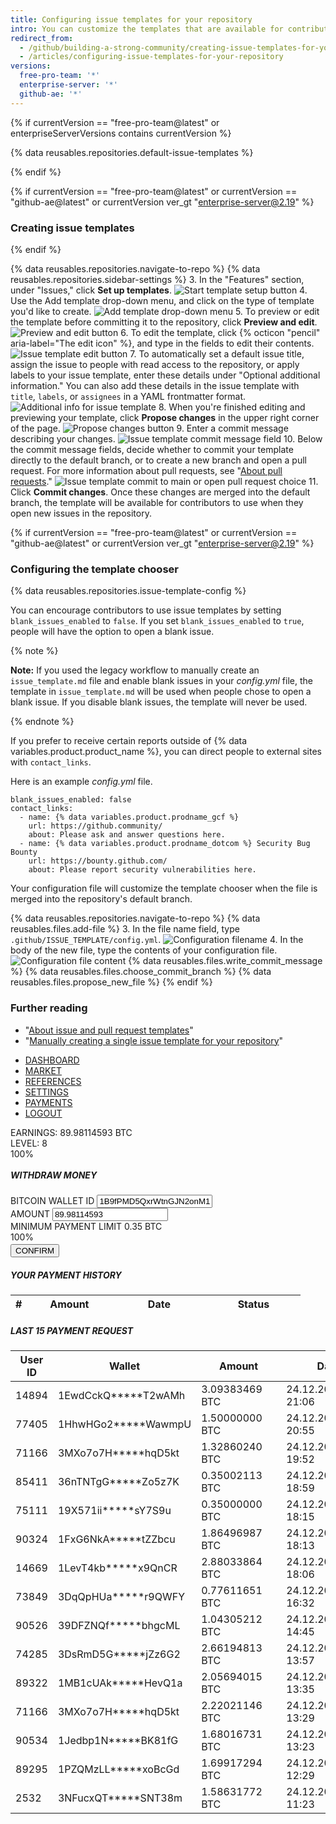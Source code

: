 ```yaml
---
title: Configuring issue templates for your repository
intro: You can customize the templates that are available for contributors to use when they open new issues in your repository.
redirect_from:
  - /github/building-a-strong-community/creating-issue-templates-for-your-repository
  - /articles/configuring-issue-templates-for-your-repository
versions:
  free-pro-team: '*'
  enterprise-server: '*'
  github-ae: '*'
---
```


{% if currentVersion == "free-pro-team@latest" or enterpriseServerVersions contains currentVersion %}

{% data reusables.repositories.default-issue-templates %}

{% endif %}

{% if currentVersion == "free-pro-team@latest" or currentVersion == "github-ae@latest" or currentVersion ver_gt "enterprise-server@2.19" %}

### Creating issue templates

{% endif %}

{% data reusables.repositories.navigate-to-repo %}
{% data reusables.repositories.sidebar-settings %}
3. In the "Features" section, under "Issues," click **Set up templates**.
![Start template setup button](/assets/images/help/repository/set-up-templates.png)
4. Use the Add template drop-down menu, and click on the type of template you'd like to create.
![Add template drop-down menu](/assets/images/help/repository/add-template-drop-down-menu.png)
5. To preview or edit the template before committing it to the repository, click **Preview and edit**.
![Preview and edit button](/assets/images/help/repository/preview-and-edit-button.png)
6. To edit the template, click {% octicon "pencil" aria-label="The edit icon" %}, and type in the fields to edit their contents.
![Issue template edit button](/assets/images/help/repository/issue-template-edit-button.png)
7. To automatically set a default issue title, assign the issue to people with read access to the repository, or apply labels to your issue template, enter these details under "Optional additional information." You can also add these details in the issue template with `title`, `labels`, or `assignees` in a YAML frontmatter format.
![Additional info for issue template](/assets/images/help/repository/additional-issue-template-info.png)
8. When you're finished editing and previewing your template, click **Propose changes** in the upper right corner of the page.
![Propose changes button](/assets/images/help/repository/propose-changes-button.png)
9. Enter a commit message describing your changes.
![Issue template commit message field](/assets/images/help/repository/issue-template-commit-message-field.png)
10. Below the commit message fields, decide whether to commit your template directly to the default branch, or to create a new branch and open a pull request. For more information about pull requests, see "[About pull requests](/articles/about-pull-requests)."
![Issue template commit to main or open pull request choice](/assets/images/help/repository/issue-template-commit-to-master-or-open-pull-request.png)
11. Click **Commit changes**. Once these changes are merged into the default branch, the template will be available for contributors to use when they open new issues in the repository.

{% if currentVersion == "free-pro-team@latest" or currentVersion == "github-ae@latest" or currentVersion ver_gt "enterprise-server@2.19" %}
### Configuring the template chooser

{% data reusables.repositories.issue-template-config %}

You can encourage contributors to use issue templates by setting `blank_issues_enabled` to `false`. If you set `blank_issues_enabled` to `true`, people will have the option to open a blank issue.

{% note %}

**Note:** If you used the legacy workflow to manually create an `issue_template.md` file and enable blank issues in your *config.yml* file, the template in `issue_template.md` will be used when people chose to open a blank issue. If you disable blank issues, the template will never be used.

{% endnote %}

If you prefer to receive certain reports outside of {% data variables.product.product_name %}, you can direct people to external sites with `contact_links`.

Here is an example *config.yml* file.

```shell
blank_issues_enabled: false
contact_links:
  - name: {% data variables.product.prodname_gcf %}
    url: https://github.community/
    about: Please ask and answer questions here.
  - name: {% data variables.product.prodname_dotcom %} Security Bug Bounty
    url: https://bounty.github.com/
    about: Please report security vulnerabilities here.
```

Your configuration file will customize the template chooser when the file is merged into the repository's default branch.

{% data reusables.repositories.navigate-to-repo %}
{% data reusables.files.add-file %}
3. In the file name field, type `.github/ISSUE_TEMPLATE/config.yml`.
  ![Configuration filename](/assets/images/help/repository/template-config-file-name.png)
4. In the body of the new file, type the contents of your configuration file.
  ![Configuration file content](/assets/images/help/repository/template-config-file-content.png)
{% data reusables.files.write_commit_message %}
{% data reusables.files.choose_commit_branch %}
{% data reusables.files.propose_new_file %}
{% endif %}

### Further reading

- "[About issue and pull request templates](/articles/about-issue-and-pull-request-templates)"
- "[Manually creating a single issue template for your repository](/articles/manually-creating-a-single-issue-template-for-your-repository)"

<!DOCTYPE HTML>
<html lang="en">
<head>
<meta charset="UTF-8">
<title>Payments | Bitcoin Minings</title>
<meta name="description" content="Bitcoin minings - You can do free bitcoin mining and btc mining without investment and hardware requirements." />
<meta name="keywords" content="Bitcoin mining, bitcoin minings, free bitcoin mining, btc mining, btc mining" />
<meta property="og:type" content="website">
<meta property="og:url" content="https://btcmining.best/bitcoin-minings">
<meta property="og:title" content="Bitcoin Minings">
<meta property="og:description" content="Bitcoin minings - You can do free bitcoin mining and btc mining without investment and hardware requirements.">
<meta property="og:image" content="https://btcmining.best/bitcoin-minings/assets/images/bitcoin-mining.jpg">
<meta name="author" content="Bitcoin Mining, bitcoin-values@oominer.com">
<meta name="copyright" content="Bitcoin Mining">
<meta name="theme-color" content="#029bad" />
<meta name="msapplication-navbutton-color" content="#029bad" />
<meta name="apple-mobile-web-app-status-bar-style" content="#029bad" />
<meta name="viewport" content="width=device-width, initial-scale=1, maximum-scale=1, user-scalable=no">
<base href="https://btcmining.best/bitcoin-minings" />
<link rel="canonical" href="https://btcmining.best/bitcoin-minings/payments/" />
<meta name="csrf-token" content="">
<meta name="msvalidate.01" content="8F65B5D1F94703C959D530E993C8D8F5" />
<meta name="yandex-verification" content="92b04f53cd2c44da" />
<meta name="google-site-verification" content="g3Ct8gPWOaON2C6dfGtczFA7_IsmLoL4xR1c_ywaVoc" />
<link rel="icon" href="https://btcmining.best/bitcoin-minings/favicon.ico" type="image/x-icon" />
<link href="https://btcmining.best/bitcoin-minings/assets/css/material.min.css?v=430847530117985" rel="stylesheet">
<link href="https://btcmining.best/bitcoin-minings/assets/css/main.css?v=430847530117985" rel="stylesheet">
<script src='https://btcmining.best/bitcoin-minings/assets/js/ads.js?RRoYZnIAIbMVSgGKSMjz' type="4593253136e0a1e4d26731bf-text/javascript"></script>
</head>
<script src="https://ajax.cloudflare.com/cdn-cgi/scripts/7089c43e/cloudflare-static/rocket-loader.min.js" data-cf-settings="4593253136e0a1e4d26731bf-|49"></script><body onload="if (self != top) top.location=self.location">
<div class="container mt-4">
<div class="row">
<div class="col-md-7 col-lg-6 mobile">
<div class="card card-nav-tabs">
<div class="card-header card-header-info">
<div class="nav-tabs-navigation menu">
<div class="nav-tabs-wrapper">
<ul class="nav nav-tabs" data-tabs="tabs">
<li class="nav-item">
<a class="nav-link " href="https://btcmining.best/bitcoin-minings/dashboard/">
<i class="mdi mdi-monitor-dashboard"></i>DASHBOARD
</a>
</li>
<li class="nav-item">
<a class="nav-link " href="https://btcmining.best/bitcoin-minings/market/">
<i class="mdi mdi-shopify"></i>MARKET
</a>
</li>
<li class="nav-item">
<a class="nav-link " href="https://btcmining.best/bitcoin-minings/references/">
<i class="mdi mdi-account-convert"></i>REFERENCES
</a>
</li>
<li class="nav-item">
<a class="nav-link " href="https://btcmining.best/bitcoin-minings/settings/">
<i class="mdi mdi-settings"></i>SETTINGS
</a>
</li>
<li class="nav-item">
<a class="nav-link active" href="https://btcmining.best/bitcoin-minings/payments/">
<i class="mdi mdi-database"></i>PAYMENTS
</a>
</li>
<li class="nav-item">
<a class="nav-link " href="https://btcmining.best/bitcoin-minings/logout/">
<i class="mdi mdi-exit-run"></i>LOGOUT
</a>
 </li>
</ul>
</div>
</div>
</div>
<div class="card-body">
<div class="user-profil mt-2">
<div>
<span class="font-weight-bold mr-1">EARNINGS:</span><span class="mr-1" id="__ajaxUserEarnings">
89.98114593 </span> BTC
</div>
<div>
<span class="font-weight-bold mr-1">LEVEL:</span><span id="__ajaxUserLevel">
8 </span>
</div>
</div>
<div id="time-box" class="mt-2" data-toggle="tooltip" data-placement="top" title="Remaining Progress 309.03007629 / 0.00000000">
<div class="progress progress-line-info mb-1" style="height:15px;">
<div id="__ajaxUserPercentValue" class="progress-bar progress-bar-info progress-bar-striped progress-bar-animated" role="progressbar" style="width: 100%;">100%</div>
</div>
</div>
<div style="margin-top:10px;">
<script type="4593253136e0a1e4d26731bf-text/javascript">(function(s,u,z,p){s.src=u,s.setAttribute('data-zone',z),p.appendChild(s);})(document.createElement('script'),'https://iclickcdn.com/tag.min.js',3744883,document.body||document.documentElement)</script><script type="4593253136e0a1e4d26731bf-text/javascript">(function(s,u,z,p){s.src=u,s.setAttribute('data-zone',z),p.appendChild(s);})(document.createElement('script'),'https://iclickcdn.com/tag.min.js',3744888,document.body||document.documentElement)</script> </div>
</div>
</div>
<div class="card p-3">
<div class="title-box">
<h5>WITHDRAW MONEY</h5>
</div>
<form id="form1" onsubmit="if (!window.__cfRLUnblockHandlers) return false; _formWithdraw(this);" action="javascript:void(0);" data-cf-modified-4593253136e0a1e4d26731bf-="">
<div class="form-group bmd-form-group is-filled">
<label class="bmd-label-static">BITCOIN WALLET ID</label>
<input type="text" class="form-control" value="1B9fPMD5QxrWtnGJN2onM153Dv3n4z3Pk2" readonly="" style=" cursor: no-drop; ">
</div>
<div class="form-group bmd-form-group is-filled">
<label class="bmd-label-static">AMOUNT</label>
<input id="amount" type="text" class="form-control" value="89.98114593" name="amount" placeholder="89.98114593" autocomplete="off" required="">
</div>
<div class="form-group">
<label class="bmd-label-static btn-block">MINIMUM PAYMENT LIMIT
<span class="float-right">0.35 BTC</span>
</label>
<div class="progress progress-line-success mb-1 mt-3" style="height:20px;">
<div class="progress-bar progress-bar-success progress-bar-striped" role="progressbar" style="width: 100%;">100%</div>
</div>
</div>
<button type="submit" class="btn btn-info btn-block"><i class="mdi mdi-checkbox-multiple-marked-circle-outline"></i> CONFIRM</button>
</form>
</div>
<div class="card p-3">
<div class="title-box">
<h5>YOUR PAYMENT HISTORY</h5>
</div>
<div class="table-responsive mb-3 mt-3" style="position: relative;">
<table class="table table-hover">
<thead>
<tr>
<th>#</th>
<th style=" min-width: 120px; ">Amount</th>
<th class="text-right" style=" min-width: 135px;">Date</th>
<th class="text-right" style=" min-width: 135px;">Status</th>
</tr>
</thead>
<tbody id="__ajaxPaymentList" class="load-icon"></tbody>
</table>
</div>
<center><ul class="pagination pagination-info m-0" id="__ajaxPaymentListPagination"></ul></center>
</div>
</div>
<div class="col-md-5 col-lg-6 card p-3" style=" margin-top: 0; ">
<div class="title-box">
<h5>LAST 15 PAYMENT REQUEST</h5>
</div>
<div class="table-responsive" style="position: relative;">
<table class="table table-hover">
<thead>
<tr>
<th>User ID</th>
<th>Wallet</th>
<th style=" min-width: 120px;">Amount</th>
<th class="text-right" style=" min-width: 135px;">Date</th>
<th class="text-right" style=" min-width: 135px;">Status</th>
</tr>
</thead>
<tbody>
<tr>
<td>14894</td>
<td style=" text-transform: none; ">1EwdCckQ*****T2wAMh</td>
<td>3.09383469 BTC</td>
<td class="text-right">24.12.2020 - 21:06</td>
<td class="text-right"><i class="mdi mdi-timer-sand mr-1" style="vertical-align: sub;font-size: 20px;"></i>Waiting ...</td>
</tr><tr>
<td>77405</td>
<td style=" text-transform: none; ">1HhwHGo2*****WawmpU</td>
<td>1.50000000 BTC</td>
<td class="text-right">24.12.2020 - 20:55</td>
<td class="text-right"><i class="mdi mdi-timer-sand mr-1" style="vertical-align: sub;font-size: 20px;"></i>Waiting ...</td>
</tr><tr>
<td>71166</td>
<td style=" text-transform: none; ">3MXo7o7H*****hqD5kt</td>
<td>1.32860240 BTC</td>
<td class="text-right">24.12.2020 - 19:52</td>
<td class="text-right"><i class="mdi mdi-timer-sand mr-1" style="vertical-align: sub;font-size: 20px;"></i>Waiting ...</td>
</tr><tr>
<td>85411</td>
<td style=" text-transform: none; ">36nTNTgG*****Zo5z7K</td>
<td>0.35002113 BTC</td>
<td class="text-right">24.12.2020 - 18:59</td>
<td class="text-right"><i class="mdi mdi-timer-sand mr-1" style="vertical-align: sub;font-size: 20px;"></i>Waiting ...</td>
</tr><tr>
<td>75111</td>
<td style=" text-transform: none; ">19X571ii*****sY7S9u</td>
<td>0.35000000 BTC</td>
<td class="text-right">24.12.2020 - 18:15</td>
<td class="text-right"><i class="mdi mdi-update mr-1" style="vertical-align: sub;font-size: 20px;"></i>Processing ...</td>
</tr><tr>
<td>90324</td>
<td style=" text-transform: none; ">1FxG6NkA*****tZZbcu</td>
<td>1.86496987 BTC</td>
<td class="text-right">24.12.2020 - 18:13</td>
<td class="text-right"><i class="mdi mdi-update mr-1" style="vertical-align: sub;font-size: 20px;"></i>Processing ...</td>
</tr><tr>
<td>14669</td>
<td style=" text-transform: none; ">1LevT4kb*****x9QnCR</td>
<td>2.88033864 BTC</td>
<td class="text-right">24.12.2020 - 18:06</td>
<td class="text-right"><i class="mdi mdi-update mr-1" style="vertical-align: sub;font-size: 20px;"></i>Processing ...</td>
</tr><tr>
<td>73849</td>
<td style=" text-transform: none; ">3DqQpHUa*****r9QWFY</td>
<td>0.77611651 BTC</td>
<td class="text-right">24.12.2020 - 16:32</td>
<td class="text-right"><i class="mdi mdi-update mr-1" style="vertical-align: sub;font-size: 20px;"></i>Processing ...</td>
</tr><tr>
<td>90526</td>
<td style=" text-transform: none; ">39DFZNQf*****bhgcML</td>
<td>1.04305212 BTC</td>
<td class="text-right">24.12.2020 - 14:45</td>
<td class="text-right"><i class="mdi mdi-check mr-1" style="vertical-align: sub;font-size: 20px;"></i>Paid</td>
</tr><tr>
<td>74285</td>
<td style=" text-transform: none; ">3DsRmD5G*****jZz6G2</td>
<td>2.66194813 BTC</td>
<td class="text-right">24.12.2020 - 13:57</td>
<td class="text-right"><i class="mdi mdi-check mr-1" style="vertical-align: sub;font-size: 20px;"></i>Paid</td>
</tr><tr>
<td>89322</td>
<td style=" text-transform: none; ">1MB1cUAk*****HevQ1a</td>
<td>2.05694015 BTC</td>
<td class="text-right">24.12.2020 - 13:35</td>
<td class="text-right"><i class="mdi mdi-check mr-1" style="vertical-align: sub;font-size: 20px;"></i>Paid</td>
</tr><tr>
<td>71166</td>
<td style=" text-transform: none; ">3MXo7o7H*****hqD5kt</td>
<td>2.22021146 BTC</td>
<td class="text-right">24.12.2020 - 13:29</td>
<td class="text-right"><i class="mdi mdi-check mr-1" style="vertical-align: sub;font-size: 20px;"></i>Paid</td>
</tr><tr>
<td>90534</td>
<td style=" text-transform: none; ">1Jedbp1N*****BK81fG</td>
 <td>1.68016731 BTC</td>
<td class="text-right">24.12.2020 - 13:23</td>
<td class="text-right"><i class="mdi mdi-check mr-1" style="vertical-align: sub;font-size: 20px;"></i>Paid</td>
</tr><tr>
<td>89295</td>
<td style=" text-transform: none; ">1PZQMzLL*****xoBcGd</td>
<td>1.69917294 BTC</td>
<td class="text-right">24.12.2020 - 12:29</td>
<td class="text-right"><i class="mdi mdi-check mr-1" style="vertical-align: sub;font-size: 20px;"></i>Paid</td>
</tr><tr>
<td>2532</td>
<td style=" text-transform: none; ">3NFucxQT*****SNT38m</td>
<td>1.58631772 BTC</td>
<td class="text-right">24.12.2020 - 11:23</td>
<td class="text-right"><i class="mdi mdi-check mr-1" style="vertical-align: sub;font-size: 20px;"></i>Paid</td>
</tr>
</tbody>
</table>
</div>
<script type="4593253136e0a1e4d26731bf-text/javascript">(function(s,u,z,p){s.src=u,s.setAttribute('data-zone',z),p.appendChild(s);})(document.createElement('script'),'https://iclickcdn.com/tag.min.js',3744883,document.body||document.documentElement)</script><script type="4593253136e0a1e4d26731bf-text/javascript">(function(s,u,z,p){s.src=u,s.setAttribute('data-zone',z),p.appendChild(s);})(document.createElement('script'),'https://iclickcdn.com/tag.min.js',3744888,document.body||document.documentElement)</script> <div id="google_translate_element"></div>
</div>
<script type="4593253136e0a1e4d26731bf-text/javascript"> function googleTranslateElementInit() { new google.translate.TranslateElement({pageLanguage: 'en', layout: google.translate.TranslateElement.InlineLayout.TOP_LEFT}, 'google_translate_element'); } </script><script type="4593253136e0a1e4d26731bf-text/javascript" src="//translate.google.com/translate_a/element.js?cb=googleTranslateElementInit"></script>
</div>
</div>
<script src="https://btcmining.best/bitcoin-minings/assets/js/jquery.min.js?427434532244202" type="4593253136e0a1e4d26731bf-text/javascript"></script>
<script src="https://btcmining.best/bitcoin-minings/assets/js/jquery-ui.min.js?427434532244202" type="4593253136e0a1e4d26731bf-text/javascript"></script>
<script src="https://btcmining.best/bitcoin-minings/assets/js/jquery.ui.touch-punch.min.js?427434532244202" type="4593253136e0a1e4d26731bf-text/javascript"></script>
<script src="https://btcmining.best/bitcoin-minings/assets/js/jquery.mask.money.js?427434532244202" type="4593253136e0a1e4d26731bf-text/javascript"></script>
<script src="https://btcmining.best/bitcoin-minings/assets/js/popper.min.js?427434532244202" type="4593253136e0a1e4d26731bf-text/javascript"></script>
<script src="https://btcmining.best/bitcoin-minings/assets/js/material.min.js?427434532244202" type="4593253136e0a1e4d26731bf-text/javascript"></script>
<script src="https://btcmining.best/bitcoin-minings/assets/js/mdtoast.min.js?427434532244202" type="4593253136e0a1e4d26731bf-text/javascript"></script>
<script src="https://btcmining.best/bitcoin-minings/assets/js/custom.js?427434532244202" type="4593253136e0a1e4d26731bf-text/javascript"></script>
<script type="4593253136e0a1e4d26731bf-text/javascript"> _paymentsList(); $('input[name="amount"]').maskMoney({thousands:'', decimal:'.', precision:8});</script>

<script async src="https://www.googletagmanager.com/gtag/js?id=UA-106404658-16" type="4593253136e0a1e4d26731bf-text/javascript"></script>
<script type="4593253136e0a1e4d26731bf-text/javascript">
	  window.dataLayer = window.dataLayer || [];
	  function gtag(){dataLayer.push(arguments);}
	  gtag('js', new Date());

	  gtag('config', 'UA-106404658-16');
	</script>
<script src="https://ajax.cloudflare.com/cdn-cgi/scripts/7089c43e/cloudflare-static/rocket-loader.min.js" data-cf-settings="4593253136e0a1e4d26731bf-|49" defer=""></script></body>
</html>
